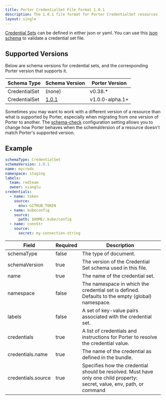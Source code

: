 ```yaml
---
title: Porter CredentialSet File Format 1.0.1
description: The 1.0.1 file format for Porter CredentialSet resources
layout: single
---
```


[Credential Sets](/credentials/) can be defined in either json or yaml.
You can use this [json schema][cs-schema] to validate a credential set file.

## Supported Versions

Below are schema versions for credential sets, and the corresponding Porter version that supports it.

| Schema Type   | Schema Version    | Porter Version   |
|---------------|-------------------|------------------|
| CredentialSet | (none)            | v0.38.*          |
| CredentialSet | [1.0.1](./1.0.1/) | v1.0.0-alpha.1+  |

Sometimes you may want to work with a different version of a resource than what is supported by Porter, especially when migrating from one version of Porter to another.
The [schema-check] configuration setting allows you to change how Porter behaves when the schemaVersion of a resource doesn't match Porter's supported version.

[schema-check]: /docs/configuration/configuration/#schema-check

## Example

```yaml
schemaType: CredentialSet
schemaVersion: 1.0.1
name: mycreds
namespace: staging
labels:
  team: redteam
  owner: xianglu
credentials:
  - name: token
    source:
      env: GITHUB_TOKEN
  - name: kubeconfig
    source:
      path: $HOME/.kube/config
  - name: connStr
    source:
      secret: my-connection-string
```

| Field              | Required | Description                                                                                                                   |
|--------------------|----------|-------------------------------------------------------------------------------------------------------------------------------|
| schemaType         | false    | The type of document.                                                                                                         |
| schemaVersion      | true     | The version of the Credential Set schema used in this file.                                                                   |
| name               | true     | The name of the credential set.                                                                                               |
| namespace          | false    | The namespace in which the credential set is defined. Defaults to the empty (global) namespace.                               |
| labels             | false    | A set of key-value pairs associated with the credential set.                                                                  |
| credentials        | true     | A list of credentials and instructions for Porter to resolve the credential value.                                            |
| credentials.name   | true     | The name of the credential as defined in the bundle.                                                                          |
| credentials.source | true     | Specifies how the credential should be resolved. Must have only one child property:<br/> secret, value, env, path, or command |

[cs-schema]: https://raw.githubusercontent.com/getporter/porter/main/pkg/schema/credential-set.schema.json
